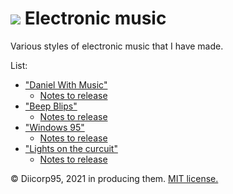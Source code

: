 # ![](https://win98icons.alexmeub.com/icons/png/loudspeaker_wave-0.png)&nbsp;Electronic music
Various styles of electronic music that I have made.

List:
* ["Daniel With Music"](https://github.com/Diicorp95/Diicorp95/raw/main/production/music/electronic/Daniel%20With%20Music.wav)
  * [Notes to release](https://github.com/Diicorp95/Diicorp95/blob/main/production/music/electronic/Daniel%20With%20Music.md)
* ["Beep Blips"](https://github.com/Diicorp95/Diicorp95/raw/main/production/music/electronic/Beep%20Blips.mp3)
  * [Notes to release](https://github.com/Diicorp95/Diicorp95/blob/main/production/music/electronic/Beep%20Blips.md)
* ["Windows 95"](https://github.com/Diicorp95/Diicorp95/raw/main/production/music/electronic/Windows%2095.mp3)
  * [Notes to release](https://github.com/Diicorp95/Diicorp95/blob/main/production/music/electronic/Windows%2095.md)
* ["Lights on the curcuit"](https://github.com/Diicorp95/Diicorp95/raw/main/production/music/electronic/Lights%20on%20the%20curcuit.mp3)
  * [Notes to release](https://github.com/Diicorp95/Diicorp95/blob/main/production/music/electronic/Lights%20on%20the%20curcuit.md)

:copyright: Diicorp95, 2021 in producing them. [MIT license.](https://diicorp95.mit-license.org)